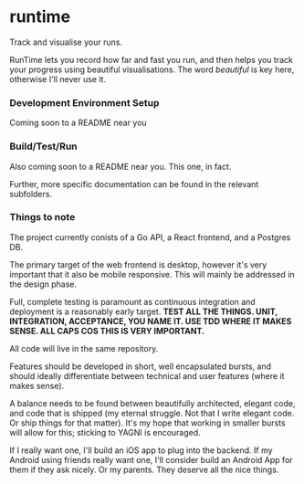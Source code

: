# runtime
Track and visualise your runs.

RunTime lets you record how far and fast you run, and then helps you track your progress using
beautiful visualisations. The word *beautiful* is key here, otherwise I'll never use it.

### Development Environment Setup
Coming soon to a README near you

### Build/Test/Run
Also coming soon to a README near you. This one, in fact.

Further, more specific documentation can be found in the relevant subfolders.

### Things to note

The project currently conists of a Go API, a React frontend, and a Postgres DB.

The primary target of the web frontend is desktop, however it's very important that it also be
mobile responsive. This will mainly be addressed in the design phase.

Full, complete testing is paramount as continuous integration and deployment is a
reasonably early target. **TEST ALL THE THINGS. UNIT, INTEGRATION, ACCEPTANCE, YOU NAME IT.
USE TDD WHERE IT MAKES SENSE. ALL CAPS COS THIS IS VERY IMPORTANT.**

All code will live in the same repository.

Features should be developed in short, well encapsulated bursts, and should ideally differentiate 
between technical and user features (where it makes sense).

A balance needs to be found between beautifully architected, elegant code, and code that is
shipped (my eternal struggle. Not that I write elegant code. Or ship things for that matter).
It's my hope that working in smaller bursts will allow for this; sticking to YAGNI is
encouraged.

If I really want one, I'll build an iOS app to plug into the backend. If my Android using friends
really want one, I'll consider build an Android App for them if they ask nicely. Or my parents. They
deserve all the nice things.
